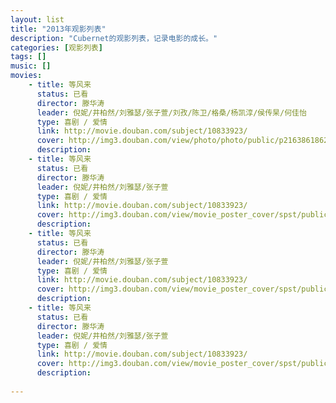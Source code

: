```yaml
---
layout: list
title: "2013年观影列表"
description: "Cubernet的观影列表，记录电影的成长。"
categories: [观影列表]
tags: []
music: []
movies:
    - title: 等风来
      status: 已看
      director: 滕华涛
      leader: 倪妮/井柏然/刘雅瑟/张子萱/刘孜/陈卫/格桑/杨凯淳/侯传杲/何佳怡
      type: 喜剧 / 爱情
      link: http://movie.douban.com/subject/10833923/
      cover: http://img3.douban.com/view/photo/photo/public/p2163861862.jpg
      description: 
    - title: 等风来
      status: 已看
      director: 滕华涛
      leader: 倪妮/井柏然/刘雅瑟/张子萱
      type: 喜剧 / 爱情
      link: http://movie.douban.com/subject/10833923/
      cover: http://img3.douban.com/view/movie_poster_cover/spst/public/p2163861862.jpg
      description: 
    - title: 等风来
      status: 已看
      director: 滕华涛
      leader: 倪妮/井柏然/刘雅瑟/张子萱
      type: 喜剧 / 爱情
      link: http://movie.douban.com/subject/10833923/
      cover: http://img3.douban.com/view/movie_poster_cover/spst/public/p2163861862.jpg
      description: 
    - title: 等风来
      status: 已看
      director: 滕华涛
      leader: 倪妮/井柏然/刘雅瑟/张子萱
      type: 喜剧 / 爱情
      link: http://movie.douban.com/subject/10833923/
      cover: http://img3.douban.com/view/movie_poster_cover/spst/public/p2163861862.jpg
      description: 
   
---
```



